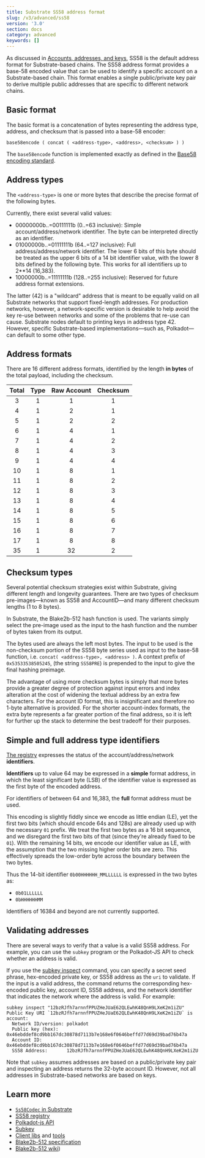 ```yaml
---
title: Substrate SS58 address format
slug: /v3/advanced/ss58
version: '3.0'
section: docs
category: advanced
keywords: []
---
```


As discussed in [Accounts, addresses, and keys](/main-docs/fundamentals/accounts-addresses-keys/), SS58 is the default address format for Substrate-based chains.
The SS58 address format provides a base-58 encoded value that can be used to identify a specific account on a Substrate-based chain.
This format enables a single public/private key pair to derive multiple public addresses that are specific to different network chains.

## Basic format

The basic format is a concatenation of bytes representing the address type, address, and checksum that is passed into a base-58 encoder:

```text
base58encode ( concat ( <address-type>, <address>, <checksum> ) )
```

The `base58encode` function is implemented exactly as defined in the [Base58 encoding standard](https://en.wikipedia.org/wiki/Base58).

## Address types

The `<address-type>` is one or more bytes that describe the precise format of the following bytes.

Currently, there exist several valid values:

* 00000000b..=00111111b (0..=63 inclusive): Simple account/address/network identifier.
  The byte can be interpreted directly as an identifier.
* 01000000b..=01111111b (64..=127 inclusive): Full address/address/network identifier.
  The lower 6 bits of this byte should be treated as the upper 6 bits of a 14 bit identifier value, with the lower 8 bits defined by the following byte.
  This works for all identifiers up to 2\*\*14 (16,383).
* 10000000b..=11111111b (128..=255 inclusive): Reserved for future address format extensions.

The latter (42) is a "wildcard" address that is meant to be equally valid on all Substrate networks that support fixed-length addresses.
For production networks, however, a network-specific version is desirable to help avoid the key re-use between networks and some of the problems that re-use can cause.
Substrate nodes default to printing keys in address type 42.
However, specific Substrate-based implementations—such as, Polkadot—can default to some other type.

## Address formats

There are 16 different address formats, identified by the length **in bytes** of the total payload, including the checksum.

| Total | Type | Raw Account | Checksum |
| :---: | :--: | :---------: | :------: |
|   3   |  1   |      1      |    1     |
|   4   |  1   |      2      |    1     |
|   5   |  1   |      2      |    2     |
|   6   |  1   |      4      |    1     |
|   7   |  1   |      4      |    2     |
|   8   |  1   |      4      |    3     |
|   9   |  1   |      4      |    4     |
|  10   |  1   |      8      |    1     |
|  11   |  1   |      8      |    2     |
|  12   |  1   |      8      |    3     |
|  13   |  1   |      8      |    4     |
|  14   |  1   |      8      |    5     |
|  15   |  1   |      8      |    6     |
|  16   |  1   |      8      |    7     |
|  17   |  1   |      8      |    8     |
|  35   |  1   |     32      |    2     |

## Checksum types

Several potential checksum strategies exist within Substrate, giving different length and longevity guarantees.
There are two types of checksum pre-images—known as SS58 and AccountID—and many different checksum lengths (1 to 8 bytes).

In Substrate, the Blake2b-512 hash function is used.
The variants simply select the pre-image used as the input to the hash function and the number of bytes taken from its output.

The bytes used are always the left most bytes.
The input to be used is the non-checksum portion of the SS58 byte series used as input to the base-58 function, i.e. `concat( <address-type>, <address> )`.
A context prefix of `0x53533538505245`, (the string `SS58PRE`) is prepended to the input to give the final hashing preimage.

The advantage of using more checksum bytes is simply that more bytes provide a greater degree of protection against input errors and index alteration at the cost of widening the textual address by an extra few characters.
For the account ID format, this is insignificant and therefore no 1-byte alternative is provided.
For the shorter account-index formats, the extra byte represents a far greater portion of the final address, so it is left for further up the stack to determine the best tradeoff for their purposes.

## Simple and full address type identifiers

[The registry](https://github.com/paritytech/ss58-registry) expresses the status of the account/address/network **identifiers**.

**Identifiers** up to value 64 may be expressed in a **simple** format address, in which the least significant byte (LSB) of the identifier value is expressed as the first byte of the encoded address.

For identifiers of between 64 and 16,383, the **full** format address must be used.

This encoding is slightly fiddly since we encode as little endian (LE), yet the first two bits (which should encode 64s and 128s) are already used up with the necessary `01` prefix.
We treat the first two bytes as a 16 bit sequence, and we disregard the first two bits of that (since they're already fixed to be `01`).
With the remaining 14 bits, we encode our identifier value as LE, with the assumption that the two missing higher order bits are zero.
This effectively spreads the low-order byte across the boundary between the two bytes.

Thus the 14-bit identifier `0b00HHHHHH_MMLLLLLL` is expressed in the two bytes as:

- `0b01LLLLLL`
- `0bHHHHHHMM`

Identifiers of 16384 and beyond are not currently supported.

## Validating addresses

There are several ways to verify that a value is a valid SS58 address.
For example, you can use the `subkey` program or the Polkadot-JS API to check whether an address is valid.

If you use the [subkey inspect](/reference/command-line-tools/subkey#subkey-inspect) command, you can specify a secret seed phrase, hex-encoded private key, or SS58 address as the `uri` to validate.
If the input is a valid address, the command returns the corresponding hex-encoded public key, account ID, SS58 address, and the network identifier that indicates the network where the address is valid.
For example:

```shell
subkey inspect "12bzRJfh7arnnfPPUZHeJUaE62QLEwhK48QnH9LXeK2m1iZU"
Public Key URI `12bzRJfh7arnnfPPUZHeJUaE62QLEwhK48QnH9LXeK2m1iZU` is account:
  Network ID/version: polkadot
  Public key (hex):   0x46ebddef8cd9bb167dc30878d7113b7e168e6f0646beffd77d69d39bad76b47a
  Account ID:         0x46ebddef8cd9bb167dc30878d7113b7e168e6f0646beffd77d69d39bad76b47a
  SS58 Address:       12bzRJfh7arnnfPPUZHeJUaE62QLEwhK48QnH9LXeK2m1iZU
```

Note that `subkey` assumes addresses are based on a public/private key pair and inspecting an address returns the 32-byte account ID.
However, not all addresses in Substrate-based networks are based on keys.

## Learn more

* [`Ss58Codec` in Substrate](https://paritytech.github.io/substrate/master/sp_core/crypto/trait.Ss58Codec.html)
* [SS58 registry](https://github.com/paritytech/ss58-registry)
* [Polkadot-js API](https://github.com/polkadot-js/api)
* [Subkey](/reference/command-line-tools/subkey)
* [Client libs](https://substrate.io/ecosystem/resources/awesome-substrate/#client-libraries) and [tools](https://substrate.io/ecosystem/resources/awesome-substrate/#tools)
* [Blake2b-512 specification](https://datatracker.ietf.org/doc/html/rfc7693)
* [Blake2b-512 wiki](<https://en.wikipedia.org/wiki/BLAKE_(hash_function)>))